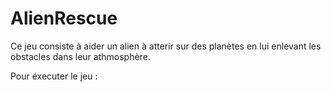 # AlienRescue

Ce jeu consiste à aider un alien à atterir sur des planètes en lui enlevant les obstacles dans leur athmosphère.

Pour éxecuter le jeu :


